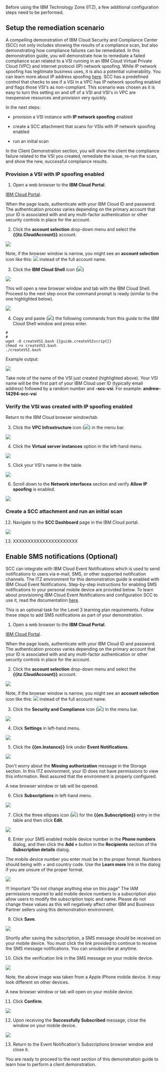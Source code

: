 Before using the IBM Technology Zone (ITZ), a few additional configuration steps need to be performed. 

## Setup the remediation scenario

A compelling demonstration of IBM Cloud Security and Compliance Center (SCC) not only includes showing the results of a compliance scan, but also demonstrating how compliance failures can be remediated. In this demonstration guide, you will demonstrate how to remediate a failed compliance scan related to a VSI running in an IBM Cloud Virtual Private Cloud (VPC) and internet protocol (IP) network spoofing. While IP network spoofing has legitimate business uses, it is also a potential vulnerability. You can learn more about IP address spoofing <a href="https://en.wikipedia.org/wiki/IP_address_spoofing" target="_blank">here</a>. SCC has a predefined control that checks to see if a VSI in a VPC has IP network spoofing enabled and flags those VSI's as non-compliant. This scenario was chosen as it is easy to turn this setting on and off of a VSI and VSI's in VPC are inexpensive resources and provision very quickly. 

In the next steps:

  - provision a VSI instance with **IP network spoofing** enabled
  
  - create a SCC attachment that scans for VSIs with IP network spoofing enabled
  
  - run an initial scan

In the Client Demonstration section, you will show the client the compliance failure related to the VSI you created, remediate the issue, re-run the scan, and show the new, successful compliance results.

### Provision a VSI with IP spoofing enabled
  
1. Open a web browser to the **IBM Cloud Portal**.

<a href="https://cloud.ibm.com" target="_blank">IBM Cloud Portal</a>.

When the page loads, authenticate with your IBM Cloud ID and password. The authentication process varies depending on the primary account that your ID is associated with and any multi-factor authentication or other security controls in place for the account.

2. Click the **account selection** drop-down menu and select the **{{itz.CloudAccount}}** account.

![](../env/_attachments/switchAccount.png)

Note, if the browser window is narrow, you might see an **account selection** icon like this: ![](../env/_attachments/switchAccountIcon.png) instead of the full account name.

<!-- 3. Click the **VPC Infrastructure** icon (![](_attachments/vpcIcon.png)) in the menu bar.
   
![](_attachments/dashBoardVPC.png)

4. Click the **Virtual server instances** option in the left-hand menu.

![](_attachments/vpcOverviewVSI.png)

5. Click **Create +**.

![](_attachments/vpcVSIs.png)

Note, you may see an **Authorization error** message on this screen. It can be ignored.

![](_attachments/vpcVSIsAuthErr.png)

6. Enter a unique VSI **Name** in the **Details**  section.

As this is shared environment, it is important to specify a unique name for your VSI. As an example, name your VSI after yourself, like **arjones-vsi**. Note, VSI names must begin with a lower case letter and only alphanumeric characters and hyphens are allowed.

![](_attachments/vpcVSI-name.png)

7. Verify all the other settings are as follows:

  **Architecture**: Intel
  
  **Location**: Geography = North America, Region = Dallas, Zone = Dallas 2
  
  **Resource group**: {{iam.ResourceGroup}}
  
  **Image**: CentOS, Image type = Stock image
  
  **Profile**: Balanced|bx2-2x8
  
  **SSH keys**: {{vpc.SSHkey}}
  
  **Virtual private cloud**: **{{vpc.Instance}}**.

  If these values are not the same, set them as shown.

  All of these should be the default values. All other fields should will either be empty or have generated values (e.g. Boot volume, Data volumes, etc.).

8. Click **Create virtual server**.

![](_attachments/vpcVSI-save.png)

It should only take about a minute to provision the VSI. Once the VSI shows the status of **Running**, continue to the next steps.

9. Click the VSI name created earlier in the table of **Virtual server instances for VPC**.

![](_attachments/vpcVSIlist.png)

10. Scroll down to the **Network interfaces** section and click the pencil icon (![](_attachments/pencilIcon.png)) to edit the **eth0** network interface.

![](_attachments/vpcVSINetworkInterfaces.png)

11. Click the **Allow IP spoofing** toggle button to set it to **Enabled** and then click **Save**.

![](_attachments/vpcVSINetworkInterfaceEnableIPSpoofing.png) -->

3. Click the **IBM Cloud Shell** icon (![](_attachments/cloudShellIcon.png))

![](_attachments/dashboardCloudShell.png)

This will open a new browser window and tab with the IBM Cloud Shell. Proceed to the next step once the command prompt is ready (similar to the one highlighted below).

![](_attachments/cloudShell.png)

4. Copy and paste (![](_attachments/copyAndPasteIcon.png)) the following commands from this guide to the IBM Cloud Shell window and press enter. 

```
#
#
wget -O createVSI.bash {{guide.createVSIscript}}
chmod +x createVSI.bash
./createVSI.bash
```

Example output:

![](_attachments/createVSIoutput.png)

Take note of the name of the VSI just created (highlighted above). Your VSI name will be the first part of your IBM Cloud user ID (typically email address) followed by a random number and **-scc-vsi**. For example: **andrew-14294-scc-vsi**

### Verify the VSI was created with IP spoofing enabled

Return to the IBM Cloud browser window/tab.

3. Click the **VPC Infrastructure** icon (![](_attachments/vpcIcon.png)) in the menu bar.
   
![](_attachments/dashBoardVPC.png)

4. Click the **Virtual server instances** option in the left-hand menu.

![](_attachments/vpcOverviewVSI.png)

5. Click your VSI's name in the table.

![](_attachments/vpcListOfVSIs.png)

6. Scroll down to the **Network interfaces** section and verify **Allow IP spoofing** is enabled.

![](_attachments/vpcVSISpoofingEnabled.png)

### Create a SCC attachment and run an initial scan

12. Navigate to the **SCC Dashboard** page in the IBM Cloud portal.

![](_attachments/vpcVSINetworkInterfaceReady.png)

13. XXXXXXXXXXXXXXXXXXXXXX

## Enable SMS notifications (Optional)

SCC can integrate with IBM Cloud Event Notifications which is used to send notifications to users via e-mail, SMS, or other supported notification channels. The ITZ environment for this demonstration guide is enabled with IBM Cloud Event Notifications. Step-by-step instructions for enabling SMS notifications to your personal mobile device are provided below. To learn about provisioning IBM Cloud Event Notifications and configuration SCC to use it, read the documentation <a href="https://cloud.ibm.com/docs/security-compliance?topic=security-compliance-event-notifications&interface=ui" target="_blank">here</a>.

This is an optional task for the Level 3 learning plan requirements. Follow these steps to add SMS notifications as part of your demonstration. 

1. Open a web browser to the **IBM Cloud Portal**.

<a href="https://cloud.ibm.com" target="_blank">IBM Cloud Portal</a>.

When the page loads, authenticate with your IBM Cloud ID and password. The authentication process varies depending on the primary account that your ID is associated with and any multi-factor authentication or other security controls in place for the account.

2. Click the **account selection** drop-down menu and select the **{{itz.CloudAccount}}** account.

![](../env/_attachments/switchAccount.png)

Note, if the browser window is narrow, you might see an **account selection** icon like this: ![](../env/_attachments/switchAccountIcon.png) instead of the full account name.

3. Click the **Security and Compliance** icon (![](../demo/_attachments/sccIcon.png)) in the menu bar.
   
![](../demo/_attachments/dashBoard.png)

4. Click **Settings** in left-hand menu.

![](_attachments/dashBoardSettings.png)

5. Click the **{{en.Instance}}** link under **Event Notifications**. 

![](_attachments/dashBoardSettingsEN.png)

Don't worry about the **Missing authorization** message in the Storage section. In this ITZ environment, your ID does not have permissions to view this information. Rest assured that the environment is properly configured.

A new browser window or tab will be opened.

6. Click **Subscriptions** in left-hand menu.

![](_attachments/enOverview.png)

7. Click the three ellipses icon (![](_attachments/ellipses.png)) for the **{{en.Subscription}}** entry in the table and then click **Edit**.

![](_attachments/enSubscriptions.png)

8. Enter your SMS enabled mobile device number in the **Phone numbers** dialog, and then click the **Add +** button in the **Recipients** section of the **Subscription details** dialog.

The mobile device number you enter must be in the proper format. Numbers should being with + and country code. Use the **Learn more** link in the dialog if you are unsure of the proper format.

![](_attachments/enSubscriptionsAddNumber.png)

!!! Important "Do not change anything else on this page"
    The IAM permissions required to add mobile device numbers to a subscription also allow users to modify the subscription topic and name. Please do not change these values as this will negatively affect other IBM and Business Partner sellers using this demonstration environment.

9. Click **Save**.

![](_attachments/enSubscriptionsSaveNumber.png)

Shortly after saving the subscription, a SMS message should be received on your mobile device. You must click the link provided to continue to receive the SMS message notifications. You can unsubscribe at anytime.

10. Click the verification link in the SMS message on your mobile device.

![](_attachments/enVerification.jpeg)

Note, the above image was taken from a Apple iPhone mobile device. It may look different on other devices.

A new browser window or tab will open on your mobile device.

11. Click **Confirm**.

![](_attachments/enConfirm.png)

12. Upon receiving the **Successfully Subscribed** message, close the window on your mobile device.

![](_attachments/enSuccessful.png)

13. Return to the Event Notification's Subscriptions browser window and close it.

You are ready to proceed to the next section of this demonstration guide to learn how to perform a client demonstration. 
